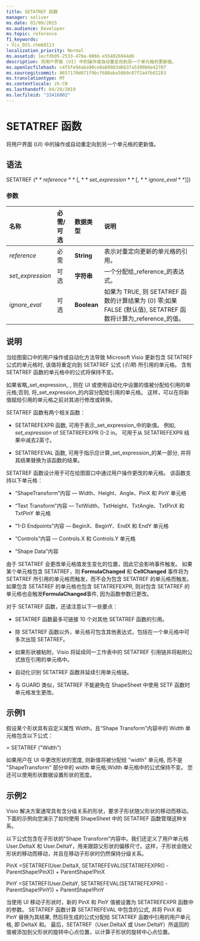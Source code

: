 ```yaml
---
title: SETATREF 函数
manager: soliver
ms.date: 03/09/2015
ms.audience: Developer
ms.topic: reference
f1_keywords:
- Vis_DSS.chm60113
localization_priority: Normal
ms.assetid: 1ecfdb05-2533-470a-006b-e554026944d8
description: 将用户界面 (UI) 中的操作或自动重定向到另一个单元格的更新值。
ms.openlocfilehash: c4f5fe94aba90ce0a69983d6637a5399b6e42707
ms.sourcegitcommit: 8657170d071f9bcf680aba50b9c07f2a4fb82283
ms.translationtype: MT
ms.contentlocale: zh-CN
ms.lasthandoff: 04/28/2019
ms.locfileid: "33416802"
---
```

# <a name="setatref-function"></a>SETATREF 函数

将用户界面 (UI) 中的操作或自动重定向到另一个单元格的更新值。 
  
## <a name="syntax"></a>语法

SETATREF (* * *reference* * * [, * * *set_expression* * * [, * * *ignore_eval* * *]]) 
  
### <a name="parameters"></a>参数

|**名称**|**必需/可选**|**数据类型**|**说明**|
|:-----|:-----|:-----|:-----|
| _reference_ <br/> |必需  <br/> |**String** <br/> |表示对重定向更新的单元格的引用。  <br/> |
| _set_expression_ <br/> |可选  <br/> |**字符串** <br/> |一个分配给_reference_的表达式。  <br/> |
| _ignore_eval_ <br/> |可选  <br/> |**Boolean** <br/> |如果为 TRUE, 则 SETATREF 函数的计算结果为 (0) 零;如果 FALSE (默认值), SETATREF 函数将计算为_reference_的值。  <br/> |
   
## <a name="remarks"></a>说明

当绘图窗口中的用户操作或自动化方法导致 Microsoft Visio 更新包含 SETATREF 公式的单元格时, 该值将重定向到 SETATREF 公式 (_引用_) 所引用的单元格。 含有 SETATREF 函数的单元格中的公式将保持不变。
  
如果省略_set_expression_ , 则在 UI 或使用自动化中设置的值被分配给引用的单元格;否则, 将_set_expression_的内容分配给引用的单元格。 这样，可以在将新值赋给引用的单元格之前对其进行修改或转换。 
  
SETATREF 函数有两个相关函数： 
  
- SETATREFEXPR 函数, 可用于表示_set_expression_中的新值。 例如, _set_expression_ of SETATREFEXPR ()-2 in。 可用于从 SETATREFEXPR 结果中减去2英寸。 
    
- SETATREFEVAL 函数, 可用于指示应计算_set_expression_的某一部分, 并将其结果替换为该函数的结果。 
    
SETATREF 函数设计用于可在绘图窗口中通过用户操作更改的单元格。 该函数支持以下单元格：
  
- “ShapeTransform”内容 — Width、Height、Angle、PinX 和 PinY 单元格
    
- “Text Transform”内容 — TxtWidth、TxtHeight、TxtAngle、TxtPinX 和 TxtPinY 单元格
    
- “1-D Endpoints”内容 — BeginX、BeginY、EndX 和 EndY 单元格
    
- “Controls”内容 — Controls.X 和 Controls.Y 单元格
    
- “Shape Data”内容
    
由于 SETATREF 会更改单元格值发生变化的位置，因此它会影响事件触发。 如果某个单元格包含 SETATREF，则 **FormulaChanged** 和 **CellChanged** 事件将为 SETATREF 所引用的单元格而触发，而不会为包含 SETATREF 的单元格而触发。 如果包含 SETATREF 的单元格也包含 SETATREFEXPR, 则对包含 SETATREF 的单元格也会触发**FormulaChanged**事件, 因为函数参数已更改。 
  
对于 SETATREF 函数，还请注意以下一些要点：
  
- SETATREF 函数最多可链接 10 个对其他 SETATREF 函数的引用。 
    
- 除 SETATREF 函数以外，单元格可包含其他表达式，包括在一个单元格中可多次出现 SETATREF。
    
- 如果形状被粘附，Visio 将延续同一工作表中的 SETATREF 引用链并将粘附公式放在引用的单元格中。 
    
- 自动化识别 SETATREF 函数并延续引用单元格链。 
    
- 与 GUARD 类似，SETATREF 不能避免在 ShapeSheet 中使用 SETF 函数时单元格发生更改。
    
## <a name="example1"></a>示例1

假设某个形状具有自定义属性 Width，且“Shape Transform”内容中的 Width 单元格包含以下公式：
  
= SETATREF ("Width")
  
如果用户在 UI 中更改形状的宽度, 则新值将被分配给 "width" 单元格, 而不是 "ShapeTransform" 部分中的 width 单元格;Width 单元格中的公式保持不变。 您还可以使用形状数据设置形状的宽度。
  
## <a name="example2"></a>示例2

Visio 解决方案通常具有含分级关系的形状，要求子形状随父形状的移动而移动。下面的示例向您演示了如何使用 ShapeSheet 中的 SETATREF 函数管理这种关系。 
  
以下公式包含在子形状的“Shape Transform”内容中。我们还定义了用户单元格 User.DeltaX 和 User.DeltaY，用来跟踪父形状的偏移尺寸。这样，子形状会随父形状的移动而移动，并且在移动子形状时仍然保持分级关系。
  
PinX =SETATREF(User.DeltaX, SETATREFEVAL(SETATREFEXPR() - ParentShape!PinX)) + ParentShape!PinX
  
PinY =SETATREF(User.DeltaY, SETATREFEVAL(SETATREFEXPR() - ParentShape!PinY)) + ParentShape!PinY
  
当使用 UI 移动子形状时，新的 PinX 和 PinY 值被设置为 SETATREFEXPR 函数中的参数。 SETATREF 函数计算 SETATREFEVAL 中包含的公式, 并将 PinX 和 PinY 替换为其结果, 然后将生成的公式分配给 SETATREF 函数中引用的用户单元格, 即 DeltaX 和。 最后，SETATREF（User.DeltaX 或 User.DeltaY）所返回的值被添加到父形状的旋转中心点位置，以计算子形状的旋转中心点位置。
  

